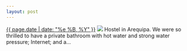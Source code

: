 ```yaml
---
layout: post
---
```


<p>
  <time><a href="/169">{{ page.date | date: "%e %B, %Y" }}</a></time>
  <a href="/169"><img src="{{ site.assets_url }}/169.jpg"/></a>
  <span>Hostel in Arequipa. We were so thrilled to have a private bathroom with hot water and strong water pressure; Internet; and a...</span>
</p>

